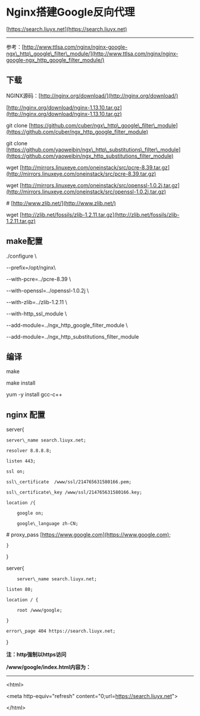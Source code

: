  

# Nginx搭建Google反向代理

[https://search.liuyx.net](https://search.liuyx.net)

---



参考：[http://www.ttlsa.com/nginx/nginx-google-ngx\_http\_google\_filter\_module/](http://www.ttlsa.com/nginx/nginx-google-ngx_http_google_filter_module/)

## 下载

NGINX源码：[http://nginx.org/download/](http://nginx.org/download/)

[http://nginx.org/download/nginx-1.13.10.tar.gz](http://nginx.org/download/nginx-1.13.10.tar.gz)

git clone [https://github.com/cuber/ngx\_http\_google\_filter\_module](https://github.com/cuber/ngx_http_google_filter_module)

git clone [https://github.com/yaoweibin/ngx\_http\_substitutions\_filter\_module](https://github.com/yaoweibin/ngx_http_substitutions_filter_module)

wget [http://mirrors.linuxeye.com/oneinstack/src/pcre-8.39.tar.gz](http://mirrors.linuxeye.com/oneinstack/src/pcre-8.39.tar.gz)

wget [http://mirrors.linuxeye.com/oneinstack/src/openssl-1.0.2j.tar.gz](http://mirrors.linuxeye.com/oneinstack/src/openssl-1.0.2j.tar.gz)

\# [http://www.zlib.net/](http://www.zlib.net/)

wget [http://zlib.net/fossils/zlib-1.2.11.tar.gz](http://zlib.net/fossils/zlib-1.2.11.tar.gz)

## make配置

./configure \

--prefix=/opt/nginx\

--with-pcre=../pcre-8.39 \

--with-openssl=../openssl-1.0.2j \

--with-zlib=../zlib-1.2.11 \

--with-http\_ssl\_module \

--add-module=../ngx\_http\_google\_filter\_module \

--add-module=../ngx\_http\_substitutions\_filter\_module

## 编译

make

make install

yum -y install gcc-c++

## nginx 配置

server{

```
server\_name search.liuyx.net;

resolver 8.8.8.8;

listen 443;

ssl on;

ssl\_certificate  /www/ssl/214765631580166.pem;

ssl\_certificate\_key /www/ssl/214765631580166.key;

location /{

    google on;

    google\_language zh-CN; 
```

\#        proxy\_pass [https://www.google.com](https://www.google.com);

```
}
```

}

server{

```
    server\_name search.liuyx.net;

listen 80;

location / {

    root /www/google;        

}

error\_page 404 https://search.liuyx.net;
```

}



**注：http强制以https访问**

**/www/google/index.html内容为：**

---

&lt;html&gt;  

&lt;meta http-equiv="refresh" content="0;url=https://search.liuyx.net"&gt;  

&lt;/html&gt; 

